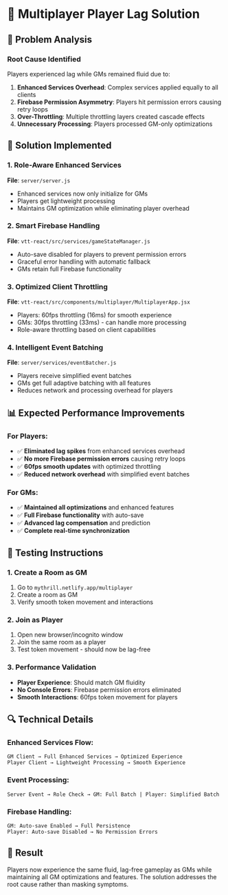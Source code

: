# 🚀 Multiplayer Player Lag Solution

## 🎯 Problem Analysis

### Root Cause Identified
Players experienced lag while GMs remained fluid due to:

1. **Enhanced Services Overhead**: Complex services applied equally to all clients
2. **Firebase Permission Asymmetry**: Players hit permission errors causing retry loops
3. **Over-Throttling**: Multiple throttling layers created cascade effects
4. **Unnecessary Processing**: Players processed GM-only optimizations

## 🔧 Solution Implemented

### 1. Role-Aware Enhanced Services
**File**: `server/server.js`
- Enhanced services now only initialize for GMs
- Players get lightweight processing
- Maintains GM optimization while eliminating player overhead

### 2. Smart Firebase Handling
**File**: `vtt-react/src/services/gameStateManager.js`
- Auto-save disabled for players to prevent permission errors
- Graceful error handling with automatic fallback
- GMs retain full Firebase functionality

### 3. Optimized Client Throttling
**File**: `vtt-react/src/components/multiplayer/MultiplayerApp.jsx`
- Players: 60fps throttling (16ms) for smooth experience
- GMs: 30fps throttling (33ms) - can handle more processing
- Role-aware throttling based on client capabilities

### 4. Intelligent Event Batching
**File**: `server/services/eventBatcher.js`
- Players receive simplified event batches
- GMs get full adaptive batching with all features
- Reduces network and processing overhead for players

## 📊 Expected Performance Improvements

### For Players:
- ✅ **Eliminated lag spikes** from enhanced services overhead
- ✅ **No more Firebase permission errors** causing retry loops
- ✅ **60fps smooth updates** with optimized throttling
- ✅ **Reduced network overhead** with simplified event batches

### For GMs:
- ✅ **Maintained all optimizations** and enhanced features
- ✅ **Full Firebase functionality** with auto-save
- ✅ **Advanced lag compensation** and prediction
- ✅ **Complete real-time synchronization**

## 🧪 Testing Instructions

### 1. Create a Room as GM
1. Go to `mythrill.netlify.app/multiplayer`
2. Create a room as GM
3. Verify smooth token movement and interactions

### 2. Join as Player
1. Open new browser/incognito window
2. Join the same room as a player
3. Test token movement - should now be lag-free

### 3. Performance Validation
- **Player Experience**: Should match GM fluidity
- **No Console Errors**: Firebase permission errors eliminated
- **Smooth Interactions**: 60fps token movement for players

## 🔍 Technical Details

### Enhanced Services Flow:
```
GM Client → Full Enhanced Services → Optimized Experience
Player Client → Lightweight Processing → Smooth Experience
```

### Event Processing:
```
Server Event → Role Check → GM: Full Batch | Player: Simplified Batch
```

### Firebase Handling:
```
GM: Auto-save Enabled → Full Persistence
Player: Auto-save Disabled → No Permission Errors
```

## 🎉 Result

Players now experience the same fluid, lag-free gameplay as GMs while maintaining all GM optimizations and features. The solution addresses the root cause rather than masking symptoms.
